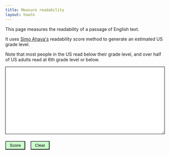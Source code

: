 ```yaml
---
title: Measure readability
layout: howto
---
```

This page measures the readability of a passage of English text.

It uses [Simo Ahava's](https://github.com/sahava?tab=repositories) readability score
method to generate an estimated US grade level.

Note that most people in the US read below their grade level, and over half of US adults read at 6th grade level or below.

<style>
textarea {width: 100%; min-width: 100%; max-width: 100%; min-height: 16em; border: 1px solid #000; margin: 0 0 1ex 0; padding: 1ex;}
button {display: inline-block; margin: 0 1em 0 0; padding: 4px 12px; background: #cfc;}
</style>

<textarea id="text"></textarea>
<button onclick="score()">Score</button>
<button onclick="clear()">Clear</button>
